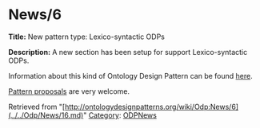 #  News/6


__Title:__ New pattern type: Lexico-syntactic ODPs


__Description:__ A new section has been setup for support Lexico-syntactic ODPs.


Information about this kind of Ontology Design Pattern can be found [here](../../Category/LexicoSyntacticOP.md "Category:LexicoSyntacticOP").


[Pattern proposals](../../Submissions/ProposeLSP.md "Submissions:ProposeLSP") are very welcome. 





Retrieved from "[http://ontologydesignpatterns.org/wiki/Odp:News/6](../../Odp/News/16.md)"
 [Category](http://ontologydesignpatterns.org/wiki/Special:Categories "Special:Categories"): [ODPNews](../../Category/ODPNews.md "Category:ODPNews")